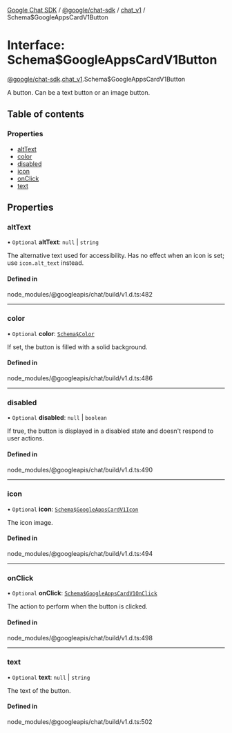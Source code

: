 [Google Chat SDK](../README.md) / [@google/chat-sdk](../modules/google_chat_sdk.md) / [chat\_v1](../modules/google_chat_sdk.chat_v1.md) / Schema$GoogleAppsCardV1Button

# Interface: Schema$GoogleAppsCardV1Button

[@google/chat-sdk](../modules/google_chat_sdk.md).[chat_v1](../modules/google_chat_sdk.chat_v1.md).Schema$GoogleAppsCardV1Button

A button. Can be a text button or an image button.

## Table of contents

### Properties

- [altText](google_chat_sdk.chat_v1.Schema_GoogleAppsCardV1Button.md#alttext)
- [color](google_chat_sdk.chat_v1.Schema_GoogleAppsCardV1Button.md#color)
- [disabled](google_chat_sdk.chat_v1.Schema_GoogleAppsCardV1Button.md#disabled)
- [icon](google_chat_sdk.chat_v1.Schema_GoogleAppsCardV1Button.md#icon)
- [onClick](google_chat_sdk.chat_v1.Schema_GoogleAppsCardV1Button.md#onclick)
- [text](google_chat_sdk.chat_v1.Schema_GoogleAppsCardV1Button.md#text)

## Properties

### altText

• `Optional` **altText**: ``null`` \| `string`

The alternative text used for accessibility. Has no effect when an icon is set; use `icon.alt_text` instead.

#### Defined in

node_modules/@googleapis/chat/build/v1.d.ts:482

___

### color

• `Optional` **color**: [`Schema$Color`](google_chat_sdk.chat_v1.Schema_Color.md)

If set, the button is filled with a solid background.

#### Defined in

node_modules/@googleapis/chat/build/v1.d.ts:486

___

### disabled

• `Optional` **disabled**: ``null`` \| `boolean`

If true, the button is displayed in a disabled state and doesn't respond to user actions.

#### Defined in

node_modules/@googleapis/chat/build/v1.d.ts:490

___

### icon

• `Optional` **icon**: [`Schema$GoogleAppsCardV1Icon`](google_chat_sdk.chat_v1.Schema_GoogleAppsCardV1Icon.md)

The icon image.

#### Defined in

node_modules/@googleapis/chat/build/v1.d.ts:494

___

### onClick

• `Optional` **onClick**: [`Schema$GoogleAppsCardV1OnClick`](google_chat_sdk.chat_v1.Schema_GoogleAppsCardV1OnClick.md)

The action to perform when the button is clicked.

#### Defined in

node_modules/@googleapis/chat/build/v1.d.ts:498

___

### text

• `Optional` **text**: ``null`` \| `string`

The text of the button.

#### Defined in

node_modules/@googleapis/chat/build/v1.d.ts:502
